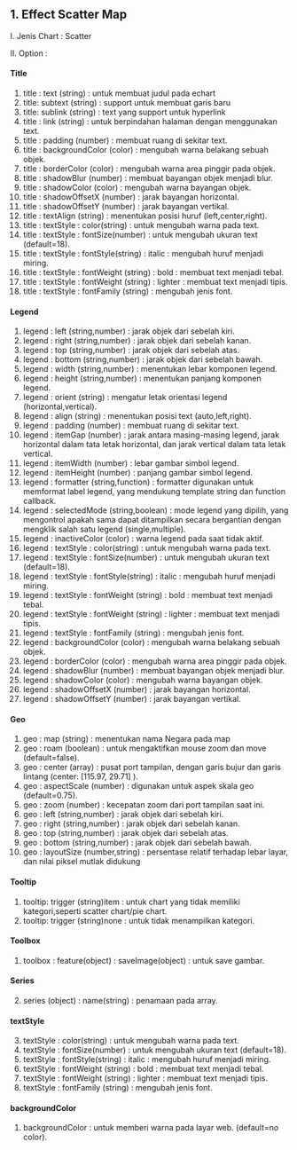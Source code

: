 ## 1. Effect Scatter Map

I.	Jenis Chart : Scatter

II.	Option :

#### **Title** ####
1.	title : text (string) : untuk membuat judul pada echart
2.	title: subtext (string) : support untuk membuat garis baru
3.	title: sublink (string) : text yang support untuk hyperlink
4.	title : link (string) : untuk berpindahan halaman dengan menggunakan text.
5.	title : padding (number) : membuat ruang di sekitar text.
6.	title : backgroundColor (color) : mengubah warna belakang sebuah objek.
7.	title : borderColor (color) : mengubah warna area pinggir pada objek.
8.	title : shadowBlur (number) : membuat bayangan objek menjadi blur.
9.	title : shadowColor (color) : mengubah warna bayangan objek.
10.	title : shadowOffsetX (number) : jarak bayangan horizontal.
11.	title : shadowOffsetY (number) : jarak bayangan vertikal.
12.	title : textAlign (string) : menentukan posisi huruf (left,center,right).
13.	title : textStyle : color(string) : untuk mengubah warna pada text.
14.	title : textStyle : fontSize(number) : untuk mengubah ukuran text (default=18).
15.	title : textStyle : fontStyle(string) : italic : mengubah huruf menjadi miring.
16.	title : textStyle : fontWeight (string) : bold : membuat text menjadi tebal.
17.	title : textStyle : fontWeight (string) : lighter : membuat text menjadi tipis.
18.	title : textStyle : fontFamily (string) : mengubah jenis font.

#### **Legend** ####
1.	legend : left (string,number) : jarak objek dari sebelah kiri.
2.	legend : right (string,number) : jarak objek dari sebelah kanan.
3.	legend : top (string,number) : jarak objek dari sebelah atas.
4.	legend : bottom (string,number) : jarak objek dari sebelah bawah.
5.	legend : width (string,number) : menentukan lebar komponen legend.
6.	legend : height (string,number) : menentukan panjang komponen legend.
7.	legend : orient (string) : mengatur letak orientasi legend (horizontal,vertical).
8.	legend : align (string) : menentukan posisi text (auto,left,right).
9.	legend : padding (number) : membuat ruang di sekitar text.
10.	legend : itemGap (number) : jarak antara masing-masing legend, jarak horizontal dalam tata letak horizontal, dan jarak vertical dalam tata letak vertical.
11.	legend : itemWidth (number) : lebar gambar simbol legend.
12.	legend : itemHeight (number) : panjang gambar simbol legend.
13.	legend : formatter (string,function) : formatter digunakan untuk memformat label legend, yang mendukung template string dan function callback.
14.	legend : selectedMode (string,boolean) : mode legend yang dipilih, yang mengontrol apakah sama dapat ditampilkan secara bergantian dengan mengklik salah satu legend (single,multiple).
15.	legend : inactiveColor (color) : warna legend pada saat tidak aktif.
16.	legend : textStyle : color(string) : untuk mengubah warna pada text.
17.	legend : textStyle : fontSize(number) : untuk mengubah ukuran text (default=18).
18.	legend : textStyle : fontStyle(string) : italic : mengubah huruf menjadi miring.
19.	legend : textStyle : fontWeight (string) : bold : membuat text menjadi tebal.
20.	legend : textStyle : fontWeight (string) : lighter : membuat text menjadi tipis.
21.	legend : textStyle : fontFamily (string) : mengubah jenis font.
22.	legend : backgroundColor (color) : mengubah warna belakang sebuah objek.
23.	legend : borderColor (color) : mengubah warna area pinggir pada objek.
24.	legend : shadowBlur (number) : membuat bayangan objek menjadi blur.
25.	legend : shadowColor (color) : mengubah warna bayangan objek.
26.	legend : shadowOffsetX (number) : jarak bayangan horizontal.
27.	legend : shadowOffsetY (number) : jarak bayangan vertikal.

#### **Geo** ####
1.	geo : map (string) : menentukan nama Negara pada map
2.	geo : roam (boolean) : untuk mengaktifkan mouse zoom dan move (default=false).
3.	geo : center (array) : pusat port tampilan, dengan garis bujur dan garis lintang (center: [115.97, 29.71] ).
4.	geo : aspectScale (number) : digunakan untuk aspek skala geo (default=0.75).
5.	geo : zoom (number) : kecepatan zoom dari port tampilan saat ini.
6.	geo : left (string,number) : jarak objek dari sebelah kiri.
7.	geo : right (string,number) : jarak objek dari sebelah kanan.
8.	geo : top (string,number) : jarak objek dari sebelah atas.
9.	geo : bottom (string,number) : jarak objek dari sebelah bawah.
10.	geo : layoutSize (number,string) : persentase relatif terhadap lebar layar, dan nilai piksel mutlak didukung

#### **Tooltip** ####
1.	tooltip: trigger (string)item : untuk chart yang tidak memiliki kategori,seperti scatter chart/pie chart.
2.	tooltip: trigger (string)none : untuk tidak menampilkan kategori.
#### **Toolbox** ####
1.	toolbox : feature(object) : saveImage(object) : untuk save gambar.
#### **Series** ####
2.	series (object) : name(string) : penamaan pada array.
#### **textStyle** #### 
3.	textStyle : color(string) : untuk mengubah warna pada text.
4.	textStyle : fontSize(number) : untuk mengubah ukuran text (default=18).
5.	textStyle : fontStyle(string) : italic : mengubah huruf menjadi miring.
6.	textStyle : fontWeight (string) : bold : membuat text menjadi tebal.
7.	textStyle : fontWeight (string) : lighter : membuat text menjadi tipis.
8.	textStyle : fontFamily (string) : mengubah jenis font.
#### **backgroundColor**  ####
1.	backgroundColor : untuk memberi warna pada layar web. (default=no color).
